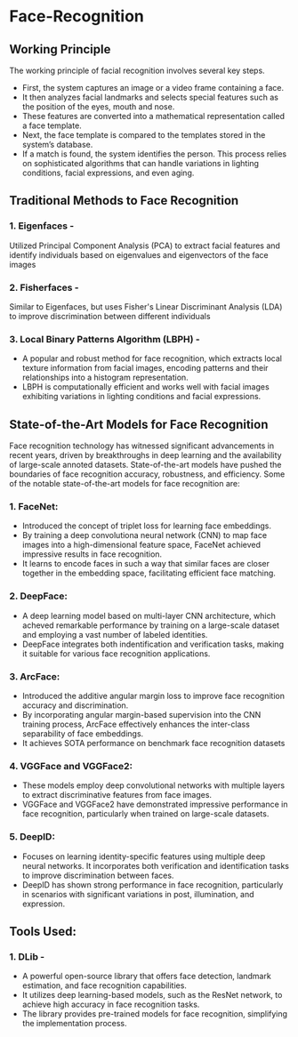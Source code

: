 # Face-Recognition

## Working Principle
The working principle of facial recognition involves several key steps. 
* First, the system captures an image or a video frame containing a face.
* It then analyzes facial landmarks and selects special features such as the position of the eyes, mouth and nose.
* These features are converted into a mathematical representation called a face template.
* Next, the face template is compared to the templates stored in the system’s database.
* If a match is found, the system identifies the person. This process relies on sophisticated algorithms that can handle variations in lighting conditions, facial expressions, and even aging.

## Traditional Methods to Face Recognition
### 1. Eigenfaces - 
Utilized Principal Component Analysis (PCA) to extract facial features and identify individuals based on eigenvalues and eigenvectors of the face images
### 2. Fisherfaces - 
Similar to Eigenfaces, but uses Fisher's Linear Discriminant Analysis (LDA) to improve discrimination between different individuals
### 3. Local Binary Patterns Algorithm (LBPH) - 
* A popular and robust method for face recognition, which extracts local texture information from facial images, encoding patterns and their relationships into a histogram representation.
* LBPH is computationally efficient and works well with facial images exhibiting variations in lighting conditions and facial expressions.

## State-of-the-Art Models for Face Recognition
Face recognition technology has witnessed significant advancements in recent years, driven by breakthroughs in deep learning and the availability of large-scale annoted datasets. State-of-the-art models have pushed the boundaries of face recognition accuracy, robustness, and efficiency. Some of the notable state-of-the-art models for face recognition are:
### 1. FaceNet:
* Introduced the concept of triplet loss for learning face embeddings.
* By training a deep convolutiona neural network (CNN) to map face images into a high-dimensional feature space, FaceNet achieved impressive results in face recognition.
* It learns to encode faces in such a way that similar faces are closer together in the embedding space, facilitating efficient face matching.
### 2. DeepFace:
* A deep learning model based on multi-layer CNN architecture, which acheved remarkable performance by training on a large-scale dataset and employing a vast number of labeled identities.
* DeepFace integrates both indentification and verification tasks, making it suitable for various face recognition applications.
### 3. ArcFace:
* Introduced the additive angular margin loss to improve face recognition accuracy and discrimination.
* By incorporating angular margin-based supervision into the CNN training process, ArcFace effectively enhances the inter-class separability of face embeddings.
* It achieves SOTA performance on benchmark face recognition datasets
### 4. VGGFace and VGGFace2:
* These models employ deep convolutional networks with multiple layers to extract discriminative features from face images.
* VGGFace and VGGFace2 have demonstrated impressive performance in face recognition, particularly when trained on large-scale datasets.
### 5. DeepID: 
* Focuses on learning identity-specific features using multiple deep neural networks. It incorporates both verification and identification tasks to improve discrimination between faces.
* DeepID has shown strong performance in face recognition, particularly in scenarios with significant variations in post, illumination, and expression. 

## Tools Used:
### 1. DLib - 
* A powerful open-source library that offers face detection, landmark estimation, and face recognition capabilities.
* It utilizes deep learning-based models, such as the ResNet network, to achieve high accuracy in face recognition tasks.
* The library provides pre-trained models for face recognition, simplifying the implementation process.

